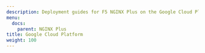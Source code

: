 ```yaml
---
description: Deployment guides for F5 NGINX Plus on the Google Cloud Platform.
menu:
  docs:
    parent: NGINX Plus
title: Google Cloud Platform
weight: 100
---
```

